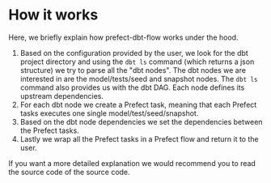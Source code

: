 # How it works
Here, we briefly explain how prefect-dbt-flow works under the hood.

1. Based on the configuration provided by the user, we look for the dbt project directory and using the `dbt ls` command (which returns a json structure) we try to parse all the "dbt nodes". The dbt nodes we are interested in are the model/tests/seed and snapshot nodes. The `dbt ls` command also provides us with the dbt DAG. Each node defines its upstream dependencies.
2. For each dbt node we create a Prefect task, meaning that each Prefect tasks executes one single model/test/seed/snapshot.
3. Based on the dbt node dependencies we set the dependencies between the Prefect tasks.
4. Lastly we wrap all the Prefect tasks in a Prefect flow and return it to the user.

If you want a more detailed explanation we would recommend you to read the source code of the source code.
